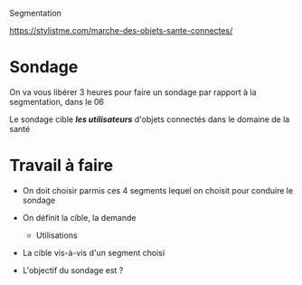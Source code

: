 Segmentation

https://stylistme.com/marche-des-objets-sante-connectes/

# Sondage 

On va vous libérer 3 heures pour faire un sondage par rapport à la segmentation, dans le 06

Le sondage cible ***les utilisateurs*** d'objets connectés dans le domaine de la santé

# Travail à faire

* On doit choisir parmis ces 4 segments lequel on choisit pour conduire le sondage

* On définit la cible, la demande

	*  Utilisations

* La cible vis-à-vis d'un segment choisi

* L'objectif du sondage est ?
